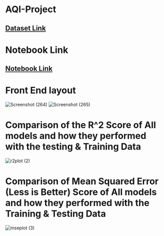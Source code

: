  # AQI-Project
<h2><a href="https://www.kaggle.com/datasets/atharvamartiwar/celebal-tech-aqi-prediction">Dataset Link</a>

# Notebook Link
<h2><a href="https://www.kaggle.com/code/atharvamartiwar/celebal-aqi-prediction-group-1"> Notebook Link</a>


# Front End layout
![Screenshot (264)](https://github.com/atharvamartiwar/Celebal-AQI-Prediction/assets/84459753/c3e9324a-3527-496c-90bb-4945ce4ec4cc)
![Screenshot (265)](https://github.com/atharvamartiwar/Celebal-AQI-Prediction/assets/84459753/47510725-3f60-49e3-9b54-5e2ba9dc2a47)

# Comparison of the R^2 Score of All models and how they performed with the testing & Training Data
![r2plot (2)](https://github.com/atharvamartiwar/Celebal-AQI-Prediction/assets/84459753/3b7e0e5a-2f85-4d5b-8329-3a420ce8ba9f)

# Comparison of Mean Squared Error (Less is Better) Score of All models and how they performed with the Training & Testing Data
![mseplot (3)](https://github.com/atharvamartiwar/Celebal-AQI-Prediction/assets/84459753/e0caeec5-3e4a-4274-b2ef-e551d5342d32)



